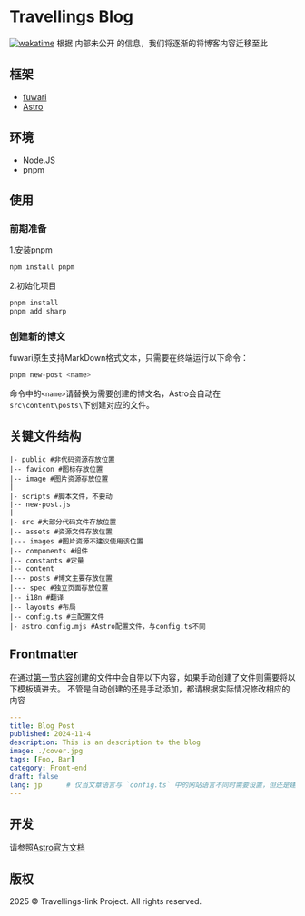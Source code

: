 # Travellings Blog

[![wakatime](https://wakatime.com/badge/user/f0d7a489-b175-4296-a369-88c92a96ffd5/project/bd12b892-f689-4d38-b366-d44b1775f643.svg)](https://wakatime.com/badge/user/f0d7a489-b175-4296-a369-88c92a96ffd5/project/bd12b892-f689-4d38-b366-d44b1775f643)
根据 内部未公开 的信息，我们将逐渐的将博客内容迁移至此

## 框架
- [fuwari](https://github.com/saicaca/fuwari)
- [Astro](https://astro.build/)

## 环境
- Node.JS
- pnpm

## 使用

### 前期准备

1.安装pnpm

```sh
npm install pnpm
```

2.初始化项目

```sh
pnpm install
pnpm add sharp
```

<a id="newblog"></a>
### 创建新的博文

fuwari原生支持MarkDown格式文本，只需要在终端运行以下命令：

```sh
pnpm new-post <name>
```

命令中的``<name>``请替换为需要创建的博文名，Astro会自动在``src\content\posts\``下创建对应的文件。

## 关键文件结构

```
|- public #非代码资源存放位置
|-- favicon #图标存放位置
|-- image #图片资源存放位置
|
|- scripts #脚本文件，不要动
|-- new-post.js
|
|- src #大部分代码文件存放位置
|-- assets #资源文件存放位置
|--- images #图片资源不建议使用该位置
|-- components #组件
|-- constants #定量
|-- content
|--- posts #博文主要存放位置
|--- spec #独立页面存放位置
|-- i18n #翻译
|-- layouts #布局
|-- config.ts #主配置文件
|- astro.config.mjs #Astro配置文件，与config.ts不同
```

## Frontmatter

在通过[第一节内容](#newblog)创建的文件中会自带以下内容，如果手动创建了文件则需要将以下模板填进去。
不管是自动创建的还是手动添加，都请根据实际情况修改相应的内容

```yaml
---
title: Blog Post
published: 2024-11-4
description: This is an description to the blog
image: ./cover.jpg
tags: [Foo, Bar]
category: Front-end
draft: false
lang: jp      # 仅当文章语言与 `config.ts` 中的网站语言不同时需要设置，但还是建议写一下
---
```

## 开发

请参照[Astro官方文档](https://docs.astro.build/zh-cn/getting-started/)


## 版权

2025 © Travellings-link Project. All rights reserved.